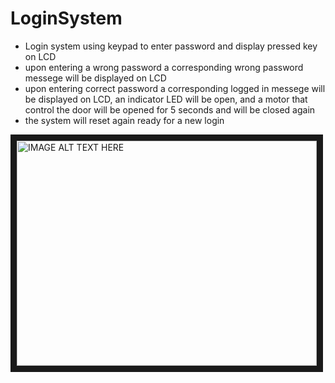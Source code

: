 # LoginSystem
 - Login system using keypad to enter password and display pressed key on LCD 
 - upon entering a wrong password a corresponding wrong password messege will be displayed on LCD  
 - upon entering correct password a corresponding logged in messege will be displayed on LCD, an indicator LED will be open, and a motor that    control the door will be opened for 5 seconds and will be closed again 
 - the system will reset again ready for a new login  


 <a href="http://www.youtube.com/watch?feature=player_embedded&v=69F8ie6hFiY
 " target="_blank"><img src="http://img.youtube.com/vi/69F8ie6hFiY/0.jpg" 
 alt="IMAGE ALT TEXT HERE" width="480" height="360" border="10" /></a>